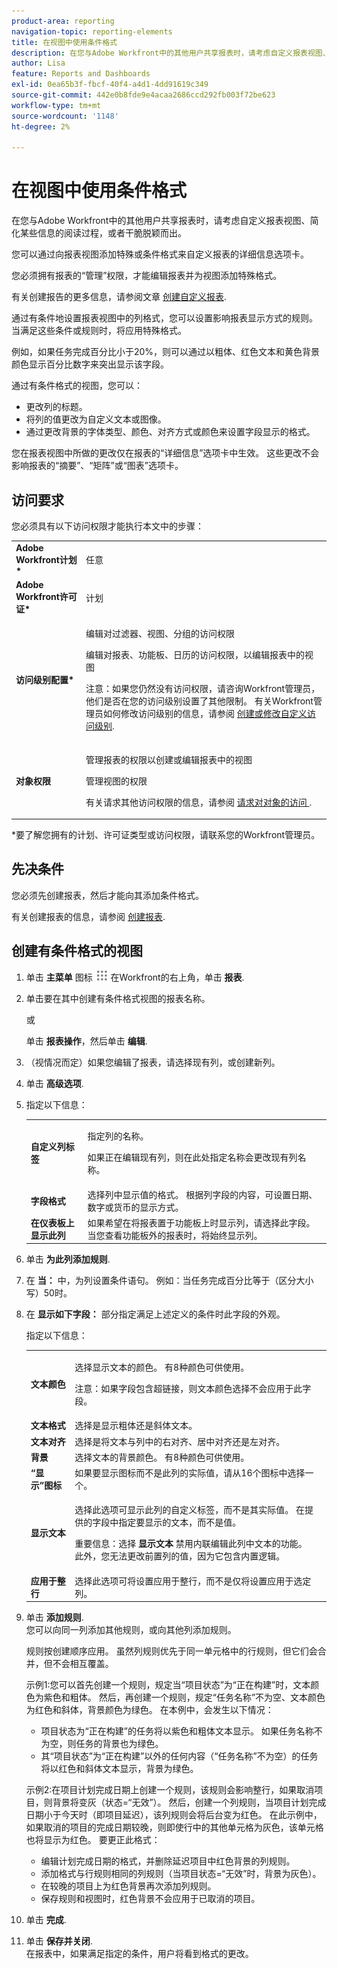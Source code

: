 ```yaml
---
product-area: reporting
navigation-topic: reporting-elements
title: 在视图中使用条件格式
description: 在您与Adobe Workfront中的其他用户共享报表时，请考虑自定义报表视图、简化某些信息的阅读过程，或者干脆脱颖而出。
author: Lisa
feature: Reports and Dashboards
exl-id: 0ea65b3f-fbcf-40f4-a4d1-4dd91619c349
source-git-commit: 442e0b8fde9e4acaa2686ccd292fb003f72be623
workflow-type: tm+mt
source-wordcount: '1148'
ht-degree: 2%

---
```


# 在视图中使用条件格式

在您与Adobe Workfront中的其他用户共享报表时，请考虑自定义报表视图、简化某些信息的阅读过程，或者干脆脱颖而出。

您可以通过向报表视图添加特殊或条件格式来自定义报表的详细信息选项卡。

您必须拥有报表的“管理”权限，才能编辑报表并为视图添加特殊格式。

有关创建报告的更多信息，请参阅文章 [创建自定义报表](../../../reports-and-dashboards/reports/creating-and-managing-reports/create-custom-report.md).

通过有条件地设置报表视图中的列格式，您可以设置影响报表显示方式的规则。 当满足这些条件或规则时，将应用特殊格式。

例如，如果任务完成百分比小于20%，则可以通过以粗体、红色文本和黄色背景颜色显示百分比数字来突出显示该字段。

通过有条件格式的视图，您可以：

* 更改列的标题。
* 将列的值更改为自定义文本或图像。
* 通过更改背景的字体类型、颜色、对齐方式或颜色来设置字段显示的格式。

您在报表视图中所做的更改仅在报表的“详细信息”选项卡中生效。 这些更改不会影响报表的“摘要”、“矩阵”或“图表”选项卡。

## 访问要求

您必须具有以下访问权限才能执行本文中的步骤：

<table style="table-layout:auto"> 
 <col> 
 <col> 
 <tbody> 
  <tr> 
   <td role="rowheader"><strong>Adobe Workfront计划*</strong></td> 
   <td> <p>任意</p> </td> 
  </tr> 
  <tr> 
   <td role="rowheader"><strong>Adobe Workfront许可证*</strong></td> 
   <td> <p>计划 </p> </td> 
  </tr> 
  <tr> 
   <td role="rowheader"><strong>访问级别配置*</strong></td> 
   <td> <p>编辑对过滤器、视图、分组的访问权限</p> <p>编辑对报表、功能板、日历的访问权限，以编辑报表中的视图</p> <p>注意：如果您仍然没有访问权限，请咨询Workfront管理员，他们是否在您的访问级别设置了其他限制。 有关Workfront管理员如何修改访问级别的信息，请参阅 <a href="../../../administration-and-setup/add-users/configure-and-grant-access/create-modify-access-levels.md" class="MCXref xref">创建或修改自定义访问级别</a>.</p> </td> 
  </tr> 
  <tr> 
   <td role="rowheader"><strong>对象权限</strong></td> 
   <td> <p>管理报表的权限以创建或编辑报表中的视图</p> <p>管理视图的权限</p> <p>有关请求其他访问权限的信息，请参阅 <a href="../../../workfront-basics/grant-and-request-access-to-objects/request-access.md" class="MCXref xref">请求对对象的访问 </a>.</p> </td> 
  </tr> 
 </tbody> 
</table>

&#42;要了解您拥有的计划、许可证类型或访问权限，请联系您的Workfront管理员。

## 先决条件

您必须先创建报表，然后才能向其添加条件格式。

有关创建报表的信息，请参阅 [创建报表](../../../reports-and-dashboards/reports/creating-and-managing-reports/create-report.md).

## 创建有条件格式的视图

1. 单击 **主菜单** 图标 ![](assets/main-menu-icon.png) 在Workfront的右上角，单击 **报表**.

1. 单击要在其中创建有条件格式视图的报表名称。

   或

   单击 **报表操作**，然后单击 **编辑**.

1. （视情况而定）如果您编辑了报表，请选择现有列，或创建新列。
1. 单击 **高级选项**.

1. 指定以下信息：

   <table style="table-layout:auto"> 
    <col> 
    <col> 
    <tbody> 
     <tr> 
      <td role="rowheader"><strong>自定义列标签</strong></td> 
      <td> <p>指定列的名称。</p> <p>如果正在编辑现有列，则在此处指定名称会更改现有列名称。</p> </td> 
     </tr> 
     <tr> 
      <td role="rowheader"><strong>字段格式</strong></td> 
      <td>选择列中显示值的格式。 根据列字段的内容，可设置日期、数字或货币的显示方式。</td> 
     </tr> 
     <tr> 
      <td role="rowheader"><strong>在仪表板上显示此列</strong></td> 
      <td>如果希望在将报表置于功能板上时显示列，请选择此字段。 当您查看功能板外的报表时，将始终显示列。</td> 
     </tr> 
    </tbody> 
   </table>

1. 单击 **为此列添加规则**.

   <!--
   <note type="note">
   You cannot apply conditional formatting to a User Team ID field. (NOTE: drafted this. Not sure why we have to single out just this one field?)
   </note>
   -->

1. 在 **当：** 中，为列设置条件语句。 例如：当任务完成百分比等于（区分大小写）50时。
1. 在 **显示如下字段：** 部分指定满足上述定义的条件时此字段的外观。

   指定以下信息：

   <table style="table-layout:auto"> 
    <col> 
    <col> 
    <tbody> 
     <tr> 
      <td role="rowheader"><strong>文本颜色</strong></td> 
      <td> <p>选择显示文本的颜色。 有8种颜色可供使用。</p> <p>注意：如果字段包含超链接，则文本颜色选择不会应用于此字段。</p> </td> 
     </tr> 
     <tr> 
      <td role="rowheader"><strong>文本格式</strong></td> 
      <td>选择是显示粗体还是斜体文本。</td> 
     </tr> 
     <tr> 
      <td role="rowheader"><strong>文本对齐</strong></td> 
      <td>选择是将文本与列中的右对齐、居中对齐还是左对齐。</td> 
     </tr> 
     <tr> 
      <td role="rowheader"><strong>背景</strong></td> 
      <td>选择文本的背景颜色。 有8种颜色可供使用。</td> 
     </tr> 
     <tr> 
      <td role="rowheader"><strong>“显示”图标</strong></td> 
      <td>如果要显示图标而不是此列的实际值，请从16个图标中选择一个。</td> 
     </tr> 
     <tr> 
      <td role="rowheader"><strong>显示文本</strong></td> 
      <td> <p>选择此选项可显示此列的自定义标签，而不是其实际值。 在提供的字段中指定要显示的文本，而不是值。</p> <p>重要信息：选择 <strong>显示文本</strong> 禁用内联编辑此列中文本的功能。<br>此外，您无法更改前置列的值，因为它包含内置逻辑。</p> </td> 
     </tr> 
     <tr> 
      <td role="rowheader"><strong>应用于整行</strong></td> 
      <td>选择此选项可将设置应用于整行，而不是仅将设置应用于选定列。</td> 
     </tr> 
    </tbody> 
   </table>

1. 单击 **添加规则**.\
   您可以向同一列添加其他规则，或向其他列添加规则。

   规则按创建顺序应用。 虽然列规则优先于同一单元格中的行规则，但它们会合并，但不会相互覆盖。

   示例1:您可以首先创建一个规则，规定当“项目状态”为“正在构建”时，文本颜色为紫色和粗体。 然后，再创建一个规则，规定“任务名称”不为空、文本颜色为红色和斜体，背景颜色为绿色。 在本例中，会发生以下情况：

   * 项目状态为“正在构建”的任务将以紫色和粗体文本显示。 如果任务名称不为空，则任务的背景也为绿色。
   * 其“项目状态”为“正在构建”以外的任何内容（“任务名称”不为空）的任务将以红色和斜体文本显示，背景为绿色。

   示例2:在项目计划完成日期上创建一个规则，该规则会影响整行，如果取消项目，则背景将变灰（状态=“无效”）。 然后，创建一个列规则，当项目计划完成日期小于今天时（即项目延迟），该列规则会将后台变为红色。 在此示例中，如果取消的项目的完成日期较晚，则即使行中的其他单元格为灰色，该单元格也将显示为红色。 要更正此格式：

   * 编辑计划完成日期的格式，并删除延迟项目中红色背景的列规则。
   * 添加格式与行规则相同的列规则（当项目状态=“无效”时，背景为灰色）。
   * 在较晚的项目上为红色背景再次添加列规则。
   * 保存规则和视图时，红色背景不会应用于已取消的项目。


1. 单击 **完成**.
1. 单击 **保存并关闭**.\
   在报表中，如果满足指定的条件，用户将看到格式的更改。
